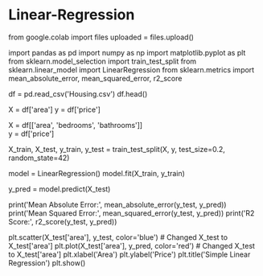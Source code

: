 # Linear-Regression
from google.colab import files
uploaded = files.upload()


import pandas as pd
import numpy as np
import matplotlib.pyplot as plt
from sklearn.model_selection import train_test_split
from sklearn.linear_model import LinearRegression
from sklearn.metrics import mean_absolute_error, mean_squared_error, r2_score

df = pd.read_csv('Housing.csv') 
df.head()

X = df['area'] 
y = df['price']   

X = df[['area', 'bedrooms', 'bathrooms']]  
y = df['price']

X_train, X_test, y_train, y_test = train_test_split(X, y, test_size=0.2, random_state=42)

model = LinearRegression()
model.fit(X_train, y_train)

y_pred = model.predict(X_test)

print('Mean Absolute Error:', mean_absolute_error(y_test, y_pred))
print('Mean Squared Error:', mean_squared_error(y_test, y_pred))
print('R2 Score:', r2_score(y_test, y_pred))

plt.scatter(X_test['area'], y_test, color='blue') # Changed X_test to X_test['area']
plt.plot(X_test['area'], y_pred, color='red') # Changed X_test to X_test['area']
plt.xlabel('Area')
plt.ylabel('Price')
plt.title('Simple Linear Regression')
plt.show()



